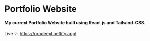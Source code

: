 # Portfolio Website

#### My current Portfolio Website built using __React.js__ and __Tailwind-CSS__.

Live 💡: https://pradeept.netlify.app/

